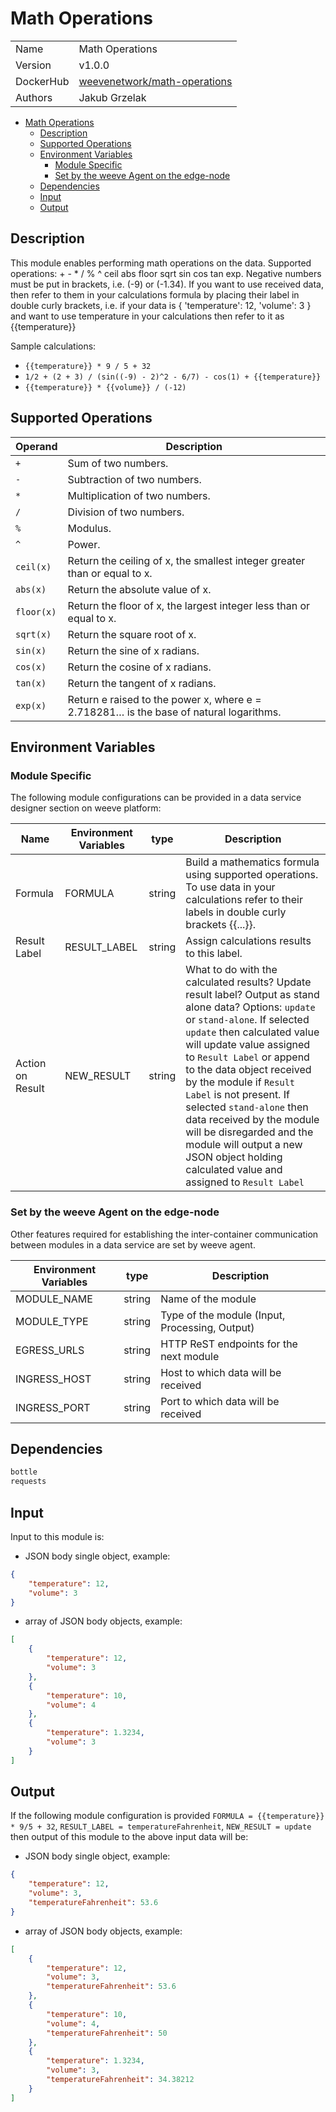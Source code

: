 # Math Operations

|           |                                                                                       |
| --------- | ------------------------------------------------------------------------------------- |
| Name      | Math Operations                                                                       |
| Version   | v1.0.0                                                                                |
| DockerHub | [weevenetwork/math-operations](https://hub.docker.com/r/weevenetwork/math-operations) |
| Authors   | Jakub Grzelak                                                                         |

- [Math Operations](#math-operations)
  - [Description](#description)
  - [Supported Operations](#supported-operations)
  - [Environment Variables](#environment-variables)
    - [Module Specific](#module-specific)
    - [Set by the weeve Agent on the edge-node](#set-by-the-weeve-agent-on-the-edge-node)
  - [Dependencies](#dependencies)
  - [Input](#input)
  - [Output](#output)

## Description

This module enables performing math operations on the data. Supported operations: + - * / % ^ ceil abs floor sqrt sin cos tan exp. Negative numbers must be put in brackets, i.e. (-9) or (-1.34). If you want to use received data, then refer to them in your calculations formula by placing their label in double curly brackets, i.e. if your data is { 'temperature': 12, 'volume': 3 } and want to use temperature in your calculations then refer to it as {{temperature}}

Sample calculations:

- `{{temperature}} * 9 / 5 + 32`
- `1/2 + (2 + 3) / (sin((-9) - 2)^2 - 6/7) - cos(1) + {{temperature}}`
- `{{temperature}} * {{volume}} / (-12)`

## Supported Operations

| Operand    | Description                                                                            |
| ---------- | -------------------------------------------------------------------------------------- |
| `+`        | Sum of two numbers.                                                                    |
| `-`        | Subtraction of two numbers.                                                            |
| `*`        | Multiplication of two numbers.                                                         |
| `/`        | Division of two numbers.                                                               |
| `%`        | Modulus.                                                                               |
| `^`        | Power.                                                                                 |
| `ceil(x)`  | Return the ceiling of x, the smallest integer greater than or equal to x.              |
| `abs(x)`   | Return the absolute value of x.                                                        |
| `floor(x)` | Return the floor of x, the largest integer less than or equal to x.                    |
| `sqrt(x)`  | Return the square root of x.                                                           |
| `sin(x)`   | Return the sine of x radians.                                                          |
| `cos(x)`   | Return the cosine of x radians.                                                        |
| `tan(x)`   | Return the tangent of x radians.                                                       |
| `exp(x)`   | Return e raised to the power x, where e = 2.718281… is the base of natural logarithms. |

## Environment Variables

### Module Specific

The following module configurations can be provided in a data service designer section on weeve platform:

| Name             | Environment Variables | type   | Description                                                                                                                                                                                                                                                                                                                                                                                                                                                                                    |
| ---------------- | --------------------- | ------ | ---------------------------------------------------------------------------------------------------------------------------------------------------------------------------------------------------------------------------------------------------------------------------------------------------------------------------------------------------------------------------------------------------------------------------------------------------------------------------------------------- |
| Formula          | FORMULA               | string | Build a mathematics formula using supported operations. To use data in your calculations refer to their labels in double curly brackets {{...}}.                                                                                                                                                                                                                                                                                                                                               |
| Result Label     | RESULT_LABEL          | string | Assign calculations results to this label.                                                                                                                                                                                                                                                                                                                                                                                                                                                     |
| Action on Result | NEW_RESULT            | string | What to do with the calculated results? Update result label? Output as stand alone data? Options: `update` or `stand-alone`. If selected `update` then calculated value will update value assigned to `Result Label` or append to the data object received by the module if `Result Label` is not present. If selected `stand-alone` then data received by the module will be disregarded and the module will output a new JSON object holding calculated value and assigned to `Result Label` |

### Set by the weeve Agent on the edge-node

Other features required for establishing the inter-container communication between modules in a data service are set by weeve agent.

| Environment Variables | type   | Description                                    |
| --------------------- | ------ | ---------------------------------------------- |
| MODULE_NAME           | string | Name of the module                             |
| MODULE_TYPE           | string | Type of the module (Input, Processing, Output) |
| EGRESS_URLS           | string | HTTP ReST endpoints for the next module        |
| INGRESS_HOST          | string | Host to which data will be received            |
| INGRESS_PORT          | string | Port to which data will be received            |

## Dependencies

```txt
bottle
requests
```

## Input

Input to this module is:

- JSON body single object, example:

```json
{
    "temperature": 12,
    "volume": 3
}
```

- array of JSON body objects, example:

```json
[
    {
        "temperature": 12,
        "volume": 3
    },
    {
        "temperature": 10,
        "volume": 4
    },
    {
        "temperature": 1.3234,
        "volume": 3
    }
]
```

## Output

If the following module configuration is provided `FORMULA = {{temperature}} * 9/5 + 32`, `RESULT_LABEL = temperatureFahrenheit`, `NEW_RESULT = update` then output of this module to the above input data will be:

- JSON body single object, example:

```json
{
    "temperature": 12,
    "volume": 3,
    "temperatureFahrenheit": 53.6
}
```

- array of JSON body objects, example:

```json
[
    {
        "temperature": 12,
        "volume": 3,
        "temperatureFahrenheit": 53.6
    },
    {
        "temperature": 10,
        "volume": 4,
        "temperatureFahrenheit": 50
    },
    {
        "temperature": 1.3234,
        "volume": 3,
        "temperatureFahrenheit": 34.38212
    }
]
```
